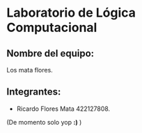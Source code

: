 # Laboratorio de Lógica Computacional

## Nombre del equipo:
Los mata flores.

## Integrantes:

* Ricardo Flores Mata 422127808. 

(De momento solo yop **:)** )